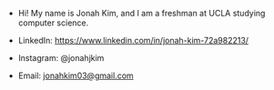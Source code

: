 - Hi! My name is Jonah Kim, and I am a freshman at UCLA studying computer science.

- LinkedIn: https://www.linkedin.com/in/jonah-kim-72a982213/
- Instagram: @jonahjkim
- Email: jonahkim03@gmail.com
